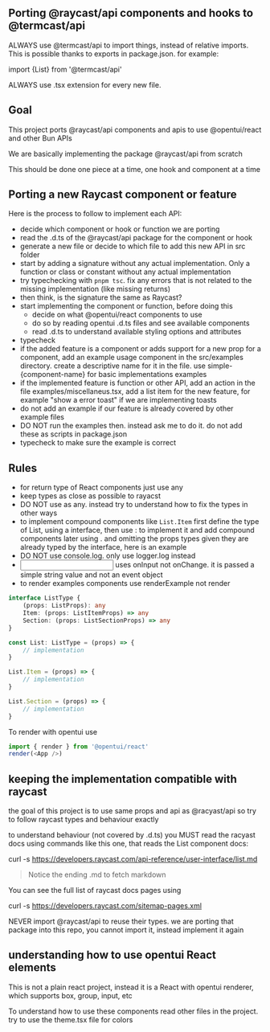 ## Porting @raycast/api components and hooks to @termcast/api

ALWAYS use @termcast/api to import things, instead of relative imports. This is possible thanks to exports in package.json. for example:

import {List} from '@termcast/api'

ALWAYS use .tsx extension for every new file.

## Goal

This project ports @raycast/api components and apis to use @opentui/react and other Bun APIs

We are basically implementing the package @raycast/api from scratch

This should be done one piece at a time, one hook and component at a time

## Porting a new Raycast component or feature

Here is the process to follow to implement each API:

- decide which component or hook or function we are porting
- read the .d.ts of the @raycast/api package for the component or hook
- generate a new file or decide to which file to add this new API in src folder
- start by adding a signature without any actual implementation. Only a function or class or constant without any actual implementation
- try typechecking with `pnpm tsc`. fix any errors that is not related to the missing implementation (like missing returns)
- then think, is the signature the same as Raycast?
- start implementing the component or function, before doing this
    - decide on what @opentui/react components to use
    - do so by reading opentui .d.ts files and see available components
    - read .d.ts to understand available styling options and attributes
- typecheck
- if the added feature is a component or adds support for a new prop for a component, add an example usage component in the src/examples directory. create a descriptive name for it in the file. use simple-{component-name} for basic implementations examples
- if the implemented feature is function or other API, add an action in the file examples/miscellaneus.tsx, add a list item for the new feature, for example "show a error toast" if we are implementing toasts
- do not add an example if our feature is already covered by other example files
- DO NOT run the examples then. instead ask me to do it. do not add these as scripts in package.json
- typecheck to make sure the example is correct

## Rules

- for return type of React components just use any
- keep types as close as possible to rayacst
- DO NOT use as any. instead try to understand how to fix the types in other ways
- to implement compound components like `List.Item` first define the type of List, using a interface, then use : to implement it and add compound components later using . and omitting the props types given they are already typed by the interface, here is an example
- DO NOT use console.log. only use logger.log instead
- <input> uses onInput not onChange. it is passed a simple string value and not an event object
- to render examples components use renderExample not render

```typescript
interface ListType {
    (props: ListProps): any
    Item: (props: ListItemProps) => any
    Section: (props: ListSectionProps) => any
}

const List: ListType = (props) => {
    // implementation
}

List.Item = (props) => {
    // implementation
}

List.Section = (props) => {
    // implementation
}
```


To render with opentui use

```ts
import { render } from '@opentui/react'
render(<App />)
```

## keeping the implementation compatible with raycast

the goal of this project is to use same props and api as @racyast/api so try to follow raycast types and behaviour exactly

to understand behaviour (not covered by .d.ts) you MUST read the racyast docs using commands like this one, that reads the List component docs:

curl -s https://developers.raycast.com/api-reference/user-interface/list.md

> Notice the ending .md to fetch markdown

You can see the full list of raycast docs pages using

curl -s https://developers.raycast.com/sitemap-pages.xml

NEVER import @raycast/api to reuse their types. we are porting that package into this repo, you cannot import it, instead implement it again

## understanding how to use opentui React elements

This is not a plain react project, instead it is a React with opentui renderer, which supports box, group, input, etc

To understand how to use these components read other files in the project. try to use the theme.tsx file for colors
